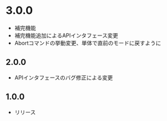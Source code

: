 # 3.0.0
- 補完機能
- 補完機能追加によるAPIインタフェース変更
- Abortコマンドの挙動変更、単体で直前のモードに戻すように

## 2.0.0
- APIインタフェースのバグ修正による変更

## 1.0.0
- リリース
